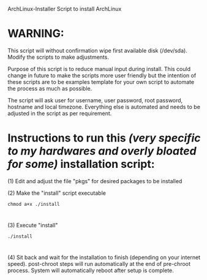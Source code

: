 ArchLinux-Installer
Script to install ArchLinux

#
# WARNING:
This script will without confirmation wipe first available disk (/dev/sda). Modify the scripts to make adjustments.

Purpose of this script is to reduce manual input during install. This could change in future to make the scripts more user friendly but the intention of these scripts are to be examples template for your own script to automate the process as much as possible.


The script will ask user for username, user password, root password, hostname and local timezone. Everything else is automated and needs to be adjusted in the script as per requirement.

#
# Instructions to run this *(very specific to my hardwares and overly bloated for some)* installation script:


(1) Edit and adjust the file "pkgs" for desired packages to be installed

(2) Make the "install" script executable

    chmod a+x ./install
#
(3) Execute "install"

    ./install
#
(4) Sit back and wait for the installation to finish (depending on your internet speed). post-chroot steps will run automatically at the end of pre-chroot process. System will automatically reboot after setup is complete.
